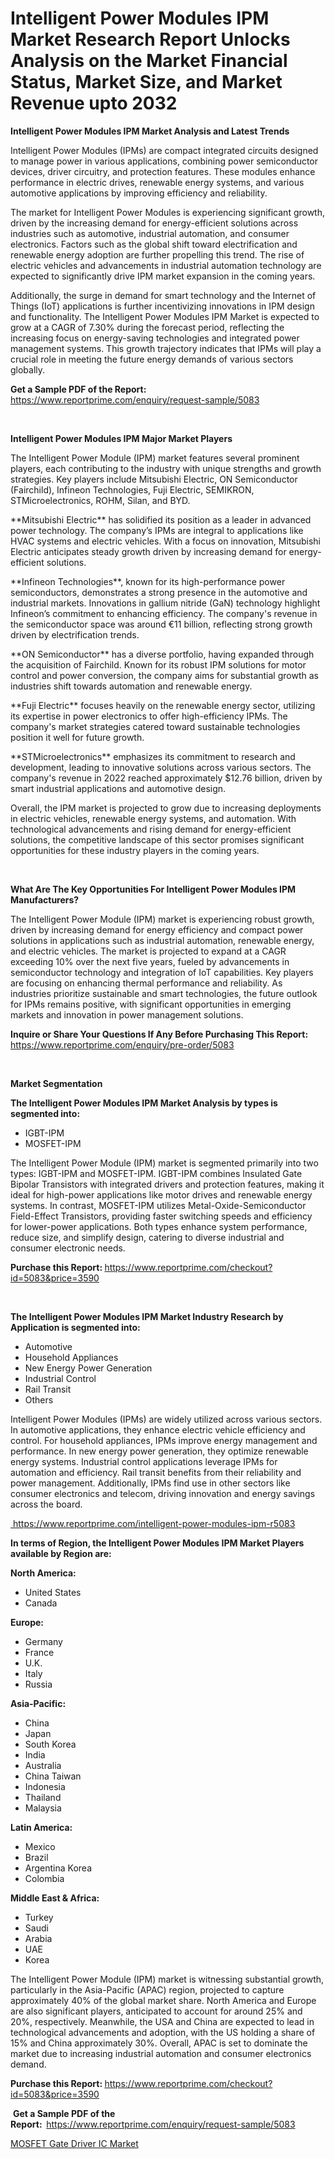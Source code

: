 <p><h1>Intelligent Power Modules IPM Market Research Report Unlocks Analysis on the Market Financial Status, Market Size, and Market Revenue upto 2032</h1></p><p><strong>Intelligent Power Modules IPM Market Analysis and Latest Trends</strong></p>
<p><p>Intelligent Power Modules (IPMs) are compact integrated circuits designed to manage power in various applications, combining power semiconductor devices, driver circuitry, and protection features. These modules enhance performance in electric drives, renewable energy systems, and various automotive applications by improving efficiency and reliability. </p><p>The market for Intelligent Power Modules is experiencing significant growth, driven by the increasing demand for energy-efficient solutions across industries such as automotive, industrial automation, and consumer electronics. Factors such as the global shift toward electrification and renewable energy adoption are further propelling this trend. The rise of electric vehicles and advancements in industrial automation technology are expected to significantly drive IPM market expansion in the coming years.</p><p>Additionally, the surge in demand for smart technology and the Internet of Things (IoT) applications is further incentivizing innovations in IPM design and functionality. The Intelligent Power Modules IPM Market is expected to grow at a CAGR of 7.30% during the forecast period, reflecting the increasing focus on energy-saving technologies and integrated power management systems. This growth trajectory indicates that IPMs will play a crucial role in meeting the future energy demands of various sectors globally.</p></p>
<p><strong>Get a Sample PDF of the Report:&nbsp;</strong> <a href="https://www.reportprime.com/enquiry/request-sample/5083?utm_campaign=3108&utm_medium=2&utm_source=Github&utm_content=ia&utm_term=19032025&utm_id=intelligent-power-modules-ipm">https://www.reportprime.com/enquiry/request-sample/5083</a></p>
<p>&nbsp;</p>
<p><strong>Intelligent Power Modules IPM Major Market Players</strong></p>
<p><p>The Intelligent Power Module (IPM) market features several prominent players, each contributing to the industry with unique strengths and growth strategies. Key players include Mitsubishi Electric, ON Semiconductor (Fairchild), Infineon Technologies, Fuji Electric, SEMIKRON, STMicroelectronics, ROHM, Silan, and BYD.</p><p>**Mitsubishi Electric** has solidified its position as a leader in advanced power technology. The company’s IPMs are integral to applications like HVAC systems and electric vehicles. With a focus on innovation, Mitsubishi Electric anticipates steady growth driven by increasing demand for energy-efficient solutions.</p><p>**Infineon Technologies**, known for its high-performance power semiconductors, demonstrates a strong presence in the automotive and industrial markets. Innovations in gallium nitride (GaN) technology highlight Infineon’s commitment to enhancing efficiency. The company's revenue in the semiconductor space was around €11 billion, reflecting strong growth driven by electrification trends.</p><p>**ON Semiconductor** has a diverse portfolio, having expanded through the acquisition of Fairchild. Known for its robust IPM solutions for motor control and power conversion, the company aims for substantial growth as industries shift towards automation and renewable energy.</p><p>**Fuji Electric** focuses heavily on the renewable energy sector, utilizing its expertise in power electronics to offer high-efficiency IPMs. The company's market strategies catered toward sustainable technologies position it well for future growth.</p><p>**STMicroelectronics** emphasizes its commitment to research and development, leading to innovative solutions across various sectors. The company's revenue in 2022 reached approximately $12.76 billion, driven by smart industrial applications and automotive design.</p><p>Overall, the IPM market is projected to grow due to increasing deployments in electric vehicles, renewable energy systems, and automation. With technological advancements and rising demand for energy-efficient solutions, the competitive landscape of this sector promises significant opportunities for these industry players in the coming years.</p></p>
<p>&nbsp;</p>
<p><strong>What Are The Key Opportunities For Intelligent Power Modules IPM Manufacturers?</strong></p>
<p><p>The Intelligent Power Module (IPM) market is experiencing robust growth, driven by increasing demand for energy efficiency and compact power solutions in applications such as industrial automation, renewable energy, and electric vehicles. The market is projected to expand at a CAGR exceeding 10% over the next five years, fueled by advancements in semiconductor technology and integration of IoT capabilities. Key players are focusing on enhancing thermal performance and reliability. As industries prioritize sustainable and smart technologies, the future outlook for IPMs remains positive, with significant opportunities in emerging markets and innovation in power management solutions.</p></p>
<p><strong>Inquire or Share Your Questions If Any Before Purchasing This Report:</strong> <a href="https://www.reportprime.com/enquiry/pre-order/5083?utm_campaign=3108&utm_medium=2&utm_source=Github&utm_content=ia&utm_term=19032025&utm_id=intelligent-power-modules-ipm">https://www.reportprime.com/enquiry/pre-order/5083</a></p>
<p>&nbsp;</p>
<p><strong>Market Segmentation</strong></p>
<p><strong>The Intelligent Power Modules IPM Market Analysis by types is segmented into:</strong></p>
<p><ul><li>IGBT-IPM</li><li>MOSFET-IPM</li></ul></p>
<p><p>The Intelligent Power Module (IPM) market is segmented primarily into two types: IGBT-IPM and MOSFET-IPM. IGBT-IPM combines Insulated Gate Bipolar Transistors with integrated drivers and protection features, making it ideal for high-power applications like motor drives and renewable energy systems. In contrast, MOSFET-IPM utilizes Metal-Oxide-Semiconductor Field-Effect Transistors, providing faster switching speeds and efficiency for lower-power applications. Both types enhance system performance, reduce size, and simplify design, catering to diverse industrial and consumer electronic needs.</p></p>
<p><strong>Purchase this Report:&nbsp;</strong><a href="https://www.reportprime.com/checkout?id=5083&price=3590&utm_campaign=3108&utm_medium=2&utm_source=Github&utm_content=ia&utm_term=19032025&utm_id=intelligent-power-modules-ipm">https://www.reportprime.com/checkout?id=5083&price=3590</a></p>
<p>&nbsp;</p>
<p><strong>The Intelligent Power Modules IPM Market Industry Research by Application is segmented into:</strong></p>
<p><ul><li>Automotive</li><li>Household Appliances</li><li>New Energy Power Generation</li><li>Industrial Control</li><li>Rail Transit</li><li>Others</li></ul></p>
<p><p>Intelligent Power Modules (IPMs) are widely utilized across various sectors. In automotive applications, they enhance electric vehicle efficiency and control. For household appliances, IPMs improve energy management and performance. In new energy power generation, they optimize renewable energy systems. Industrial control applications leverage IPMs for automation and efficiency. Rail transit benefits from their reliability and power management. Additionally, IPMs find use in other sectors like consumer electronics and telecom, driving innovation and energy savings across the board.</p></p>
<p><a href="https://www.reportprime.com/intelligent-power-modules-ipm-r5083?utm_campaign=3108&utm_medium=2&utm_source=Github&utm_content=ia&utm_term=19032025&utm_id=intelligent-power-modules-ipm">&nbsp;https://www.reportprime.com/intelligent-power-modules-ipm-r5083</a></p>
<p><strong>In terms of Region, the Intelligent Power Modules IPM Market Players available by Region are:</strong></p>
<p>
    <p> <strong> North America: </strong>
        <ul>
            <li>United States</li>
            <li>Canada</li>
        </ul>
        </p> 
    <p> <strong> Europe: </strong>
        <ul>
            <li>Germany</li>
            <li>France</li>
            <li>U.K.</li>
            <li>Italy</li>
            <li>Russia</li>
        </ul>
        </p> 
    <p> <strong> Asia-Pacific: </strong>
        <ul>
            <li>China</li>
            <li>Japan</li>
            <li>South Korea</li>
            <li>India</li>
            <li>Australia</li>
            <li>China Taiwan</li>
            <li>Indonesia</li>
            <li>Thailand</li>
            <li>Malaysia</li>
        </ul>
        </p> 
    <p> <strong> Latin America: </strong>
        <ul>
            <li>Mexico</li>
            <li>Brazil</li>
            <li>Argentina Korea</li>
            <li>Colombia</li>
        </ul>
        </p> 
    <p> <strong> Middle East & Africa: </strong>
        <ul>
            <li>Turkey</li>
            <li>Saudi</li>
            <li>Arabia</li>
            <li>UAE</li>
            <li>Korea</li>
        </ul>
    </p>
    </p>
<p><p>The Intelligent Power Module (IPM) market is witnessing substantial growth, particularly in the Asia-Pacific (APAC) region, projected to capture approximately 40% of the global market share. North America and Europe are also significant players, anticipated to account for around 25% and 20%, respectively. Meanwhile, the USA and China are expected to lead in technological advancements and adoption, with the US holding a share of 15% and China approximately 30%. Overall, APAC is set to dominate the market due to increasing industrial automation and consumer electronics demand.</p></p>
<p><strong>Purchase this Report: </strong><a href="https://www.reportprime.com/checkout?id=5083&price=3590&utm_campaign=3108&utm_medium=2&utm_source=Github&utm_content=ia&utm_term=19032025&utm_id=intelligent-power-modules-ipm">https://www.reportprime.com/checkout?id=5083&price=3590</a></p>
<p>&nbsp;<strong>Get a Sample PDF of the Report:&nbsp;&nbsp;</strong><a href="https://www.reportprime.com/enquiry/request-sample/5083?utm_campaign=3108&utm_medium=2&utm_source=Github&utm_content=ia&utm_term=19032025&utm_id=intelligent-power-modules-ipm">https://www.reportprime.com/enquiry/request-sample/5083</a></p>
<p><strong></strong></p>
<p><p><a href="https://github.com/xtysizov/Market-Research-Report-List-1/blob/main/mosfet-gate-driver-ic-market.md?utm_campaign=3108&utm_medium=2&utm_source=Github&utm_content=ia&utm_term=19032025&utm_id=intelligent-power-modules-ipm">MOSFET Gate Driver IC Market</a></p></p>